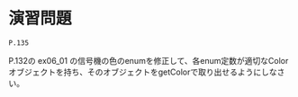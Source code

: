 
演習問題
========

`P.135`

P.132の ex06_01 の信号機の色のenumを修正して、各enum定数が適切なColorオブジェクトを持ち、そのオブジェクトをgetColorで取り出せるようにしなさい。
